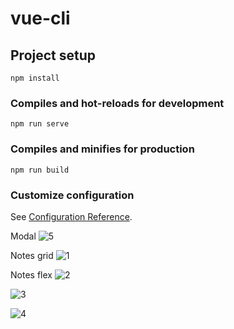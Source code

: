 # vue-cli

## Project setup
```
npm install
```

### Compiles and hot-reloads for development
```
npm run serve
```

### Compiles and minifies for production
```
npm run build
```

### Customize configuration
See [Configuration Reference](https://cli.vuejs.org/config/).

Modal
![5](https://github.com/azim-abdulhanov/vue-todo-list/assets/133730471/67bf72e5-9a1b-49af-8878-25139d91d0b8)

Notes grid
![1](https://github.com/azim-abdulhanov/vue-todo-list/assets/133730471/c712e2cf-ac96-45c3-abad-5c10acd90054)

Notes flex
![2](https://github.com/azim-abdulhanov/vue-todo-list/assets/133730471/b35b22ae-26c0-4540-aa6b-921ccc2d2f58)

![3](https://github.com/azim-abdulhanov/vue-todo-list/assets/133730471/8e521666-6b03-4752-b4b2-0e6cda4000e0)

![4](https://github.com/azim-abdulhanov/vue-todo-list/assets/133730471/10d0cdf7-ebe9-496b-aa27-192cb383a49a)




